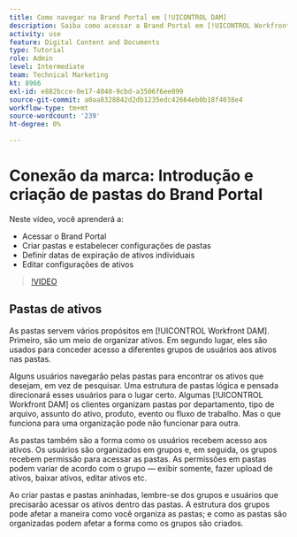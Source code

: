 ```yaml
---
title: Como navegar na Brand Portal em [!UICONTROL DAM]
description: Saiba como acessar a Brand Portal em [!UICONTROL Workfront DAM], criar pastas, definir datas de expiração em ativos individuais e editar configurações de ativos.
activity: use
feature: Digital Content and Documents
type: Tutorial
role: Admin
level: Intermediate
team: Technical Marketing
kt: 8966
exl-id: e882bcce-0e17-4040-9cbd-a3506f6ee099
source-git-commit: a0aa8328842d2db1235edc42664eb0b18f4038e4
workflow-type: tm+mt
source-wordcount: '239'
ht-degree: 0%

---
```


# Conexão da marca: Introdução e criação de pastas do Brand Portal

Neste vídeo, você aprenderá a:

* Acessar o Brand Portal
* Criar pastas e estabelecer configurações de pastas
* Definir datas de expiração de ativos individuais
* Editar configurações de ativos

>[!VIDEO](https://video.tv.adobe.com/v/335229/?quality=12)

## Pastas de ativos

As pastas servem vários propósitos em [!UICONTROL Workfront DAM]. Primeiro, são um meio de organizar ativos. Em segundo lugar, eles são usados para conceder acesso a diferentes grupos de usuários aos ativos nas pastas.

Alguns usuários navegarão pelas pastas para encontrar os ativos que desejam, em vez de pesquisar. Uma estrutura de pastas lógica e pensada direcionará esses usuários para o lugar certo. Algumas [!UICONTROL Workfront DAM] os clientes organizam pastas por departamento, tipo de arquivo, assunto do ativo, produto, evento ou fluxo de trabalho. Mas o que funciona para uma organização pode não funcionar para outra.

As pastas também são a forma como os usuários recebem acesso aos ativos. Os usuários são organizados em grupos e, em seguida, os grupos recebem permissão para acessar as pastas. As permissões em pastas podem variar de acordo com o grupo — exibir somente, fazer upload de ativos, baixar ativos, editar ativos etc.

Ao criar pastas e pastas aninhadas, lembre-se dos grupos e usuários que precisarão acessar os ativos dentro das pastas. A estrutura dos grupos pode afetar a maneira como você organiza as pastas; e como as pastas são organizadas podem afetar a forma como os grupos são criados.

